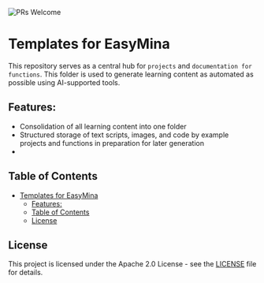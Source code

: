 ![PRs Welcome](https://img.shields.io/badge/PRs-welcome-brightgreen.svg)

# Templates for EasyMina

This repository serves as a central hub for `projects` and `documentation for functions`. This folder is used to generate learning content as automated as possible using AI-supported tools.

## Features:
- Consolidation of all learning content into one folder
- Structured storage of text scripts, images, and code by example projects and functions in preparation for later generation
- 

## Table of Contents
- [Templates for EasyMina](#templates-for-easymina)
  - [Features:](#features)
  - [Table of Contents](#table-of-contents)
  - [License](#license)

## License

This project is licensed under the Apache 2.0 License - see the [LICENSE](LICENSE) file for details.